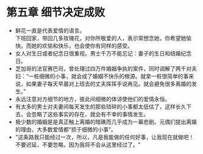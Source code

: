 # 第五章 细节决定成败
- 鲜花一直是代表爱情的语言。   
下班回家，带回几多玫瑰花，对你所敬爱的人，表示常想念她，你希望她愉快。而她的欢愉和快乐，也会使你有同样的感受。
- 女人对生日或者纪念日很重视。男士千万不能忘记：妻子的生日和结婚纪念日。
- 芝加哥的法官赛巴司，曾处理过四万件婚姻争执的案件，同时调解了两千对夫妇：“一桩细微的小事，就会成了婚姻不快乐的根源。就拿一桩很简单的事来说，如果妻子每天早晨对上班去的丈夫挥挥手说再见。就会避免很多离婚的发生。”
- 永远注意对方细节的地方，彼此间细微的体谅使他们的爱情永恒。
- 有太多的男士对夫妻间每天发生的那些琐碎的小事都太低估了，这样长久下去，会忽略了这些事实的存在，就会有不幸的事情发生。
- 极少数的婚姻是是真正触上离婚的暗礁而几乎成为一幕悲剧。元偶们提出离婚的理由，大多数爱情都“损于细微的小事”。
- "这条路我只能经过一次，所以，凡是我能做的任何好事，让我现在就做吧！不要迟延，不要忽略，因为我将不会从这里经过了。"